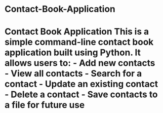 # Contact-Book-Application
# Contact Book Application  This is a simple command-line contact book application built using Python. It allows users to: - Add new contacts - View all contacts - Search for a contact - Update an existing contact - Delete a contact - Save contacts to a file for future use
